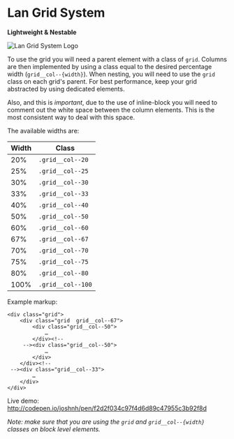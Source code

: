 Lan Grid System
===============

__Lightweight & Nestable__

![Lan Grid System Logo](http://joshnh.com/langrid/logo.png)

To use the grid you will need a parent element with a class of `grid`. Columns are then implemented by using a class equal to the desired percentage width (`grid__col--{width}`). When nesting, you will need to use the `grid` class on each grid's parent. For best performance, keep your grid abstracted by using dedicated elements.

Also, and this is _important_, due to the use of inline-block you will need to comment out the white space between the column elements. This is the most consistent way to deal with this space.

The available widths are:

| Width | Class             |
| ----- | ----------------  |
| 20%   | `.grid__col--20`  |
| 25%   | `.grid__col--25`  |
| 30%   | `.grid__col--30`  |
| 33%   | `.grid__col--33`  |
| 40%   | `.grid__col--40`  |
| 50%   | `.grid__col--50`  |
| 60%   | `.grid__col--60`  |
| 67%   | `.grid__col--67`  |
| 70%   | `.grid__col--70`  |
| 75%   | `.grid__col--75`  |
| 80%   | `.grid__col--80`  |
| 100%  | `.grid__col--100` |

Example markup:

~~~
<div class="grid">
	<div class="grid  grid__col--67">
		<div class="grid__col--50">
			…
		</div><!--
	 --><div class="grid__col--50">
			…
		</div>
	</div><!--
 --><div class="grid__col--33">
		…
	</div>
</div>
~~~

Live demo: http://codepen.io/joshnh/pen/f2d2f034c97f4d6d89c47955c3b92f8d

_Note: make sure that you are using the `grid` and `grid__col--{width}` classes on block level elements._
